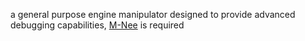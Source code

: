 a general purpose engine manipulator designed to provide advanced debugging capabilities, [M-Nee](https://github.com/re-coilless/mnee) is required